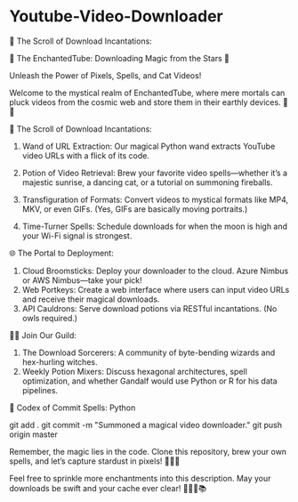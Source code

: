 # Youtube-Video-Downloader
📜 The Scroll of Download Incantations:

🌟 The EnchantedTube: Downloading Magic from the Stars 🌟

Unleash the Power of Pixels, Spells, and Cat Videos!

Welcome to the mystical realm of EnchantedTube, where mere mortals can pluck videos from the cosmic web and store them in their earthly devices. 🌌✨

📜 The Scroll of Download Incantations:

1. Wand of URL Extraction: Our magical Python wand extracts YouTube video URLs with a flick of its code.
   
2. Potion of Video Retrieval: Brew your favorite video spells—whether it’s a majestic sunrise, a dancing cat, or a tutorial on summoning fireballs.
3. Transfiguration of Formats: Convert videos to mystical formats like MP4, MKV, or even GIFs. (Yes, GIFs are basically moving portraits.)
4. Time-Turner Spells: Schedule downloads for when the moon is high and your Wi-Fi signal is strongest.
   
🌐 The Portal to Deployment:

1. Cloud Broomsticks: Deploy your downloader to the cloud. Azure Nimbus or AWS Nimbus—take your pick!
2. Web Portkeys: Create a web interface where users can input video URLs and receive their magical downloads.
3. API Cauldrons: Serve download potions via RESTful incantations. (No owls required.)
   
🧙‍♂️ Join Our Guild:

1. The Download Sorcerers: A community of byte-bending wizards and hex-hurling witches.
2. Weekly Potion Mixers: Discuss hexagonal architectures, spell optimization, and whether Gandalf would use Python or R for his data pipelines.
   
📜 Codex of Commit Spells:
Python

git add .
git commit -m "Summoned a magical video downloader."
git push origin master

Remember, the magic lies in the code. Clone this repository, brew your own spells, and let’s capture stardust in pixels! 🚀🔮🎥

Feel free to sprinkle more enchantments into this description. May your downloads be swift and your cache ever clear! 🧙‍♀️🔥📚
